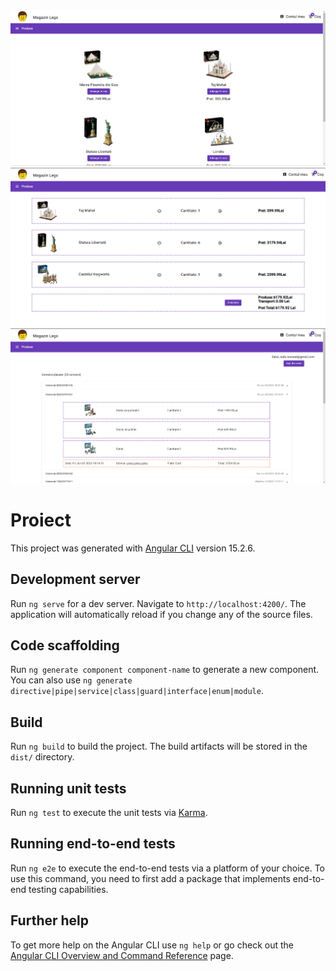 <img src="https://github.com/RaduCruceat/OnlineWebStore/raw/master/src/assets/ProductsPageScreen.png" alt="Products Page Screen">
<img src="https://github.com/RaduCruceat/OnlineWebStore/raw/master/src/assets/OrderPageScreen.png" alt="Order Page Screen">
<img src="https://github.com/RaduCruceat/OnlineWebStore/raw/master/src/assets/CompletedOrdersScreen.png" alt="Completed Orders Screen">


# Proiect

This project was generated with [Angular CLI](https://github.com/angular/angular-cli) version 15.2.6.

## Development server

Run `ng serve` for a dev server. Navigate to `http://localhost:4200/`. The application will automatically reload if you change any of the source files.

## Code scaffolding

Run `ng generate component component-name` to generate a new component. You can also use `ng generate directive|pipe|service|class|guard|interface|enum|module`.

## Build

Run `ng build` to build the project. The build artifacts will be stored in the `dist/` directory.

## Running unit tests

Run `ng test` to execute the unit tests via [Karma](https://karma-runner.github.io).

## Running end-to-end tests

Run `ng e2e` to execute the end-to-end tests via a platform of your choice. To use this command, you need to first add a package that implements end-to-end testing capabilities.

## Further help

To get more help on the Angular CLI use `ng help` or go check out the [Angular CLI Overview and Command Reference](https://angular.io/cli) page.

